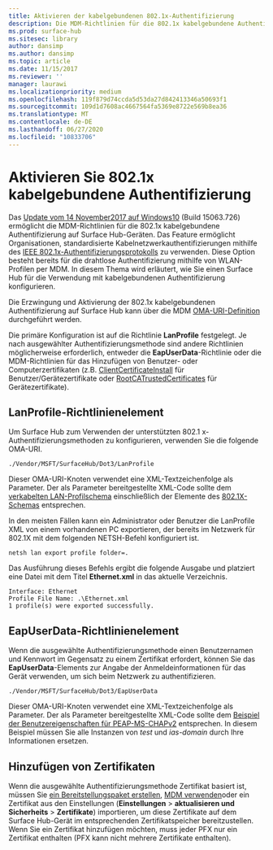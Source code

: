 ```yaml
---
title: Aktivieren der kabelgebundenen 802.1x-Authentifizierung
description: Die MDM-Richtlinien für die 802.1x kabelgebundene Authentifizierung wurde auf Surface Hub-Geräten aktiviert.
ms.prod: surface-hub
ms.sitesec: library
author: dansimp
ms.author: dansimp
ms.topic: article
ms.date: 11/15/2017
ms.reviewer: ''
manager: laurawi
ms.localizationpriority: medium
ms.openlocfilehash: 119f879d74ccda5d53da27d842413346a50693f1
ms.sourcegitcommit: 109d1d7608ac4667564fa5369e8722e569b8ea36
ms.translationtype: MT
ms.contentlocale: de-DE
ms.lasthandoff: 06/27/2020
ms.locfileid: "10833706"
---
```

# Aktivieren Sie 802.1x kabelgebundene Authentifizierung

Das [Update vom 14 November2017 auf Windows10](https://support.microsoft.com/help/4048954/windows-10-update-kb4048954) (Build 15063.726) ermöglicht die MDM-Richtlinien für die 802.1x kabelgebundene Authentifizierung auf Surface Hub-Geräten. Das Feature ermöglicht Organisationen, standardisierte Kabelnetzwerkauthentifizierungen mithilfe des [IEEE 802.1x-Authentifizierungsprotokolls](http://www.ieee802.org/1/pages/802.1x-2010.html) zu verwenden. Diese Option besteht bereits für die drahtlose Authentifizierung mithilfe von WLAN-Profilen per MDM. In diesem Thema wird erläutert, wie Sie einen Surface Hub für die Verwendung mit kabelgebundenen Authentifizierung konfigurieren. 

Die Erzwingung und Aktivierung der 802.1x kabelgebundenen Authentifizierung auf Surface Hub kann über die MDM [OMA-URI-Definition](https://docs.microsoft.com/intune-classic/deploy-use/windows-10-policy-settings-in-microsoft-intune#oma-uri-settings) durchgeführt werden. 

Die primäre Konfiguration ist auf die Richtlinie **LanProfile** festgelegt. Je nach ausgewählter Authentifizierungsmethode sind andere Richtlinien möglicherweise erforderlich, entweder die **EapUserData**-Richtlinie oder die MDM-Richtlinien für das Hinzufügen von Benutzer- oder Computerzertifikaten (z.B. [ClientCertificateInstall](https://docs.microsoft.com/windows/client-management/mdm/clientcertificateinstall-csp) für Benutzer/Gerätezertifikate oder [RootCATrustedCertificates](https://docs.microsoft.com/windows/client-management/mdm/rootcacertificates-csp) für Gerätezertifikate). 

## LanProfile-Richtlinienelement

Um Surface Hub zum Verwenden der unterstützten 802.1 x-Authentifizierungsmethoden zu konfigurieren, verwenden Sie die folgende OMA-URI. 

```
./Vendor/MSFT/SurfaceHub/Dot3/LanProfile
```

Dieser OMA-URI-Knoten verwendet eine XML-Textzeichenfolge als Parameter. Der als Parameter bereitgestellte XML-Code sollte dem [verkabelten LAN-Profilschema](https://msdn.microsoft.com/library/cc233002.aspx) einschließlich der Elemente des [802.1X-Schemas](https://msdn.microsoft.com/library/cc233003.aspx) entsprechen. 

In den meisten Fällen kann ein Administrator oder Benutzer die LanProfile XML von einem vorhandenen PC exportieren, der bereits im Netzwerk für 802.1X mit dem folgenden NETSH-Befehl konfiguriert ist. 

```
netsh lan export profile folder=.
```

Das Ausführung dieses Befehls ergibt die folgende Ausgabe und platziert eine Datei mit dem Titel **Ethernet.xml** in das aktuelle Verzeichnis. 

```
Interface: Ethernet
Profile File Name: .\Ethernet.xml
1 profile(s) were exported successfully.
```

## EapUserData-Richtlinienelement

Wenn die ausgewählte Authentifizierungsmethode einen Benutzernamen und Kennwort im Gegensatz zu einem Zertifikat erfordert, können Sie das **EapUserData**-Elements zur Angabe der Anmeldeinformationen für das Gerät verwenden, um sich beim Netzwerk zu authentifizieren. 

```
./Vendor/MSFT/SurfaceHub/Dot3/EapUserData 
```

Dieser OMA-URI-Knoten verwendet eine XML-Textzeichenfolge als Parameter. Der als Parameter bereitgestellte XML-Code sollte dem [Beispiel der Benutzereigenschaften für PEAP-MS-CHAPv2](https://msdn.microsoft.com/library/windows/desktop/bb891979) entsprechen. In diesem Beispiel müssen Sie alle Instanzen von *test* und *ias-domain* durch Ihre Informationen ersetzen.



## Hinzufügen von Zertifikaten

Wenn die ausgewählte Authentifizierungsmethode Zertifikat basiert ist, müssen Sie [ein Bereitstellungspaket erstellen](provisioning-packages-for-surface-hub.md), [MDM verwenden](https://docs.microsoft.com/windows/client-management/mdm/clientcertificateinstall-csp)oder ein Zertifikat aus den Einstellungen (**Einstellungen**  >  **aktualisieren und Sicherheits**  >  **Zertifikate**) importieren, um diese Zertifikate auf dem Surface Hub-Gerät im entsprechenden Zertifikatspeicher bereitzustellen. Wenn Sie ein Zertifikat hinzufügen möchten, muss jeder PFX nur ein Zertifikat enthalten (PFX kann nicht mehrere Zertifikate enthalten).

